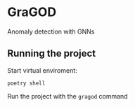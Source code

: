 # GraGOD

Anomaly detection with GNNs

## Running the project

Start virtual enviroment:

`poetry shell`

Run the project with the `gragod` command
